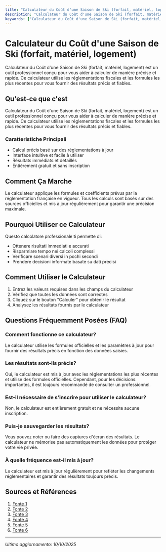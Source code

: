 ```yaml
---
title: "Calculateur du Coût d'une Saison de Ski (forfait, matériel, logement)"
description: "Calculateur du Coût d'une Saison de Ski (forfait, matériel, logement) est un outil professionnel conçu pour vous aider à calculer de manière précise et rapide. Ce calculateur utilise les réglementations fiscales et les formules les plus récentes pour vous fournir des résultats précis et fiables."
keywords: ["Calculateur du Coût d'une Saison de Ski (forfait, matériel, logement)", "calcolatore", "calcolo online"]
---
```


# Calculateur du Coût d'une Saison de Ski (forfait, matériel, logement)

Calculateur du Coût d'une Saison de Ski (forfait, matériel, logement) est un outil professionnel conçu pour vous aider à calculer de manière précise et rapide. Ce calculateur utilise les réglementations fiscales et les formules les plus récentes pour vous fournir des résultats précis et fiables.

## Qu'est-ce que c'est

Calculateur du Coût d'une Saison de Ski (forfait, matériel, logement) est un outil professionnel conçu pour vous aider à calculer de manière précise et rapide. Ce calculateur utilise les réglementations fiscales et les formules les plus récentes pour vous fournir des résultats précis et fiables.

### Caratteristiche Principali

- Calcul précis basé sur des réglementations à jour
- Interface intuitive et facile à utiliser
- Résultats immédiats et détaillés
- Entièrement gratuit et sans inscription

## Comment Ça Marche

Le calculateur applique les formules et coefficients prévus par la réglementation française en vigueur. Tous les calculs sont basés sur des sources officielles et mis à jour régulièrement pour garantir une précision maximale.

## Pourquoi Utiliser ce Calculateur

Questo calcolatore professionale ti permette di:

- Ottenere risultati immediati e accurati
- Risparmiare tempo nei calcoli complessi
- Verificare scenari diversi in pochi secondi
- Prendere decisioni informate basate su dati precisi

## Comment Utiliser le Calculateur

1. Entrez les valeurs requises dans les champs du calculateur
2. Vérifiez que toutes les données sont correctes
3. Cliquez sur le bouton "Calculer" pour obtenir le résultat
4. Analysez les résultats fournis par le calculateur

## Questions Fréquemment Posées (FAQ)

### Comment fonctionne ce calculateur?

Le calculateur utilise les formules officielles et les paramètres à jour pour fournir des résultats précis en fonction des données saisies.

### Les résultats sont-ils précis?

Oui, le calculateur est mis à jour avec les réglementations les plus récentes et utilise des formules officielles. Cependant, pour les décisions importantes, il est toujours recommandé de consulter un professionnel.

### Est-il nécessaire de s'inscrire pour utiliser le calculateur?

Non, le calculateur est entièrement gratuit et ne nécessite aucune inscription.

### Puis-je sauvegarder les résultats?

Vous pouvez noter ou faire des captures d'écran des résultats. Le calculateur ne mémorise pas automatiquement les données pour protéger votre vie privée.

### À quelle fréquence est-il mis à jour?

Le calculateur est mis à jour régulièrement pour refléter les changements réglementaires et garantir des résultats toujours précis.

## Sources et Références

1. [Fonte 1](https://www.skimetrics.fr/vacances-ski-cout-reel/)
2. [Fonte 2](https://www.vacanceole.com/blog/quel-budget-prevoir-pour-une-semaine-de-vacances-au-ski)
3. [Fonte 3](https://linxo.com/blog/trucs-et-astuces/budget-ski-2024)
4. [Fonte 4](https://www.vizeo.net/budget-vacances-ski-astuces)
5. [Fonte 5](https://www.lesarcs.com/proprietaires/conseil-en-location/calculer-le-prix-pour-ma-location)
6. [Fonte 6](https://www.n-py.com/fr/blog/que-comprend-forfait-ski)

---

*Ultimo aggiornamento: 10/10/2025*
